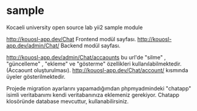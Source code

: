 # sample
Kocaeli university open source lab yii2 sample module

http://kouosl-app.dev/Chat Frontend modül sayfası. http://kouosl-app.dev/admin/Chat/ Backend modül sayfası.

http://kouosl-app.dev/admin/Chat/accaounts bu url'de "silme" , "güncelleme" , "ekleme" ve "gösterme" özellikleri kullanılabilmektedir.(Accaount oluşturulması).
http://kouosl-app.dev/Chat/account/ kısmında üyeler gösterilmektedir.

Projede migration ayarlarını yapamadığımdan phpmyadmindeki "chatapp" isimli veritabanımı kendi veritabanınıza eklemeniz gerekiyor. Chatapp klosöründe database mevcuttur, kullanabilirsiniz.